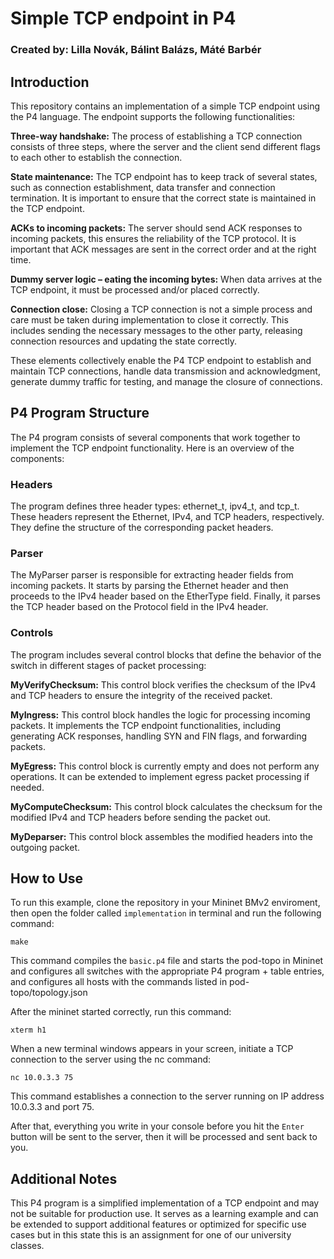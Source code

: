 # Simple TCP endpoint in P4

### Created by: Lilla Novák, Bálint Balázs, Máté Barbér

## Introduction

This repository contains an implementation of a simple TCP endpoint using the P4 language. The endpoint supports the following functionalities:

**Three-way handshake:** The process of establishing a TCP connection consists of three steps, where the server and the client send different flags to each other to establish the connection.

**State maintenance:** The TCP endpoint has to keep track of several states, such as connection establishment, data transfer and connection termination. It is important to ensure that the correct state is maintained in the TCP endpoint.

**ACKs to incoming packets:** The server should send ACK responses to incoming packets, this ensures the reliability of the TCP protocol. It is important that ACK messages are sent in the correct order and at the right time.

**Dummy server logic – eating the incoming bytes:** When data arrives at the TCP endpoint, it must be processed and/or placed correctly.

**Connection close:** Closing a TCP connection is not a simple process and care must be taken during implementation to close it correctly. This includes sending the necessary messages to the other party, releasing connection resources and updating the state correctly.

These elements collectively enable the P4 TCP endpoint to establish and maintain TCP connections, handle data transmission and acknowledgment, generate dummy traffic for testing, and manage the closure of connections.

## P4 Program Structure

The P4 program consists of several components that work together to implement the TCP endpoint functionality. Here is an overview of the components:

### Headers

The program defines three header types: ethernet_t, ipv4_t, and tcp_t. These headers represent the Ethernet, IPv4, and TCP headers, respectively. They define the structure of the corresponding packet headers.

### Parser

The MyParser parser is responsible for extracting header fields from incoming packets. It starts by parsing the Ethernet header and then proceeds to the IPv4 header based on the EtherType field. Finally, it parses the TCP header based on the Protocol field in the IPv4 header.

### Controls

The program includes several control blocks that define the behavior of the switch in different stages of packet processing:

**MyVerifyChecksum:** This control block verifies the checksum of the IPv4 and TCP headers to ensure the integrity of the received packet.

**MyIngress:** This control block handles the logic for processing incoming packets. It implements the TCP endpoint functionalities, including generating ACK responses, handling SYN and FIN flags, and forwarding packets.

**MyEgress:** This control block is currently empty and does not perform any operations. It can be extended to implement egress packet processing if needed.

**MyComputeChecksum:** This control block calculates the checksum for the modified IPv4 and TCP headers before sending the packet out.

**MyDeparser:** This control block assembles the modified headers into the outgoing packet.

## How to Use

To run this example, clone the repository in your Mininet BMv2 enviroment, then open the folder called `implementation` in terminal and run the following command:

```
make
```
This command compiles the `basic.p4` file and starts the pod-topo in Mininet and configures all switches with the appropriate P4 program + table entries, and
configures all hosts with the commands listed in pod-topo/topology.json

After the mininet started correctly, run this command:

```
xterm h1
```

When a new terminal windows appears in your screen, initiate a TCP connection to the server using the nc command:

```
nc 10.0.3.3 75
```

This command establishes a connection to the server running on IP address 10.0.3.3 and port 75.

After that, everything you write in your console before you hit the `Enter` button will be sent to the server, then it will be processed and sent back to you.

## Additional Notes

This P4 program is a simplified implementation of a TCP endpoint and may not be suitable for production use. It serves as a learning example and can be extended to support additional features or optimized for specific use cases but in this state this is an assignment for one of our university classes.
